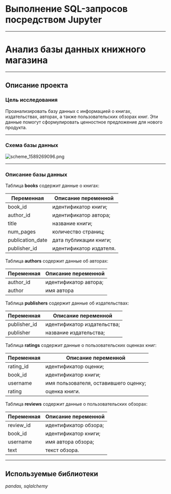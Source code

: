 # Выполнение SQL-запросов посредством Jupyter 
___

# Анализ базы данных книжного магазина
___

## Описание проекта

### Цель исследования 

Проанализировать базу данных с информацией о книгах, издательствах, авторах, а также пользовательских обзорах книг. Эти данные помогут сформулировать ценностное предложение для нового продукта.
___

### Схема базы данных

![scheme_1589269096.png](attachment:scheme_1589269096.png)

___
### Описание базы данных

Таблица **books**
cодержит данные о книгах:

Переменная|Описание переменной
---|---
book_id | идентификатор книги;
author_id | идентификатор автора;
title | название книги;
num_pages | количество страниц;
publication_date | дата публикации книги;
publisher_id | идентификатор издателя.

Таблица **authors** содержит данные об авторах:

Переменная|Описание переменной
---|---
author_id | идентификатор автора;
author | имя автора

Таблица **publishers** содержит данные об издательствах:

Переменная|Описание переменной
---|---
publisher_id | идентификатор издательства;
publisher | название издательства;

Таблица **ratings** содержит данные о пользовательских оценках книг:

Переменная|Описание переменной
---|---
rating_id | идентификатор оценки;
book_id | идентификатор книги;
username | имя пользователя, оставившего оценку;
rating | оценка книги.

Таблица **reviews** содержит данные о пользовательских обзорах:

Переменная|Описание переменной
---|---
review_id | идентификатор обзора;
book_id | идентификатор книги;
username | имя автора обзора;
text | текст обзора.
___
## Используемые библиотеки

*pandas, sqlalchemy*


